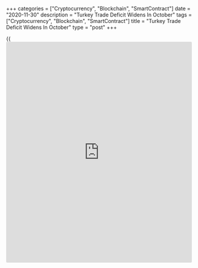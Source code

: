 +++
categories = ["Cryptocurrency", "Blockchain", "SmartContract"]
date = "2020-11-30"
description = "Turkey Trade Deficit Widens In October"
tags = ["Cryptocurrency", "Blockchain", "SmartContract"]
title = "Turkey Trade Deficit Widens In October"
type = "post"
+++

{{<iframe id="large-banner" src="https://www.bounty.group/#slide=15.0" width="100%" height="600" scrolling="no" style="border: 0px solid rgb(216, 221, 230); border-radius: 3px;">}}

Turkey's trade deficit widened in October, amid a rise in exports and
imports, data from the Turkish Statistical Institute showed on Monday.

The trade deficit increased to $2.374 billion in October from $1.766
billion in the same month last year. In September, the trade deficit was
$4.8 billion.

Exports rose 5.6 percent annually in October and imports increased 8.4
percent.

On a seasonally and [calendar](https://www.fintechee.com/web-trader/) adjusted basis, exports gained 6.9 percent
in October and imports fell 4.4 percent from the previous month.

In October, the [calendar](https://www.fintechee.com/web-trader/) adjusted exports and imports rose by 8.7
percent and 11.4 percent, respectively, from a year ago.

For comments and feedback [contact](https://www.playgroundfx.com/contact/): editorial@rtt[news](https://www.letsplayfx.com/blog/forex-news-website/).com

[Economic News][1]

 **What parts of the world are seeing the best (and worst) economic
performances lately? Click[here][2] to check out our [Econ Scorecard][2]
and find out! See up-to-the-moment [ranking](https://www.playgroundfx.com/blog/crypto-exchange-ranking/)s for the best and worst
performers in [GDP][3], [unemployment rate][4], [inflation][5] and much
more.**

   1. www.rtt[news](https://www.letsplayfx.com/blog/forex-news-website/).com/Content/EconomicNews.aspx
   2. www.rtt[news](https://www.letsplayfx.com/blog/forex-news-website/).com/economic-scorecard/world-rank/unemployment-rate/highest-performance.aspx
   3. www.rtt[news](https://www.letsplayfx.com/blog/forex-news-website/).com/economic-scorecard/world-rank/GDP/highest-performance.aspx
   4. www.rtt[news](https://www.letsplayfx.com/blog/forex-news-website/).com/economic-scorecard/world-rank/unemployment-rate/lowest-performance.aspx
   5. www.rtt[news](https://www.letsplayfx.com/blog/forex-news-website/).com/economic-scorecard/world-rank/CPI/highest-performance.aspx
